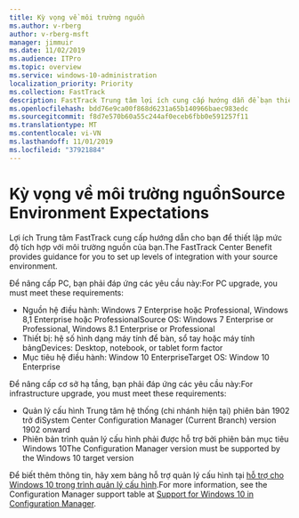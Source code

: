 ```yaml
---
title: Kỳ vọng về môi trường nguồn
ms.author: v-rberg
author: v-rberg-msft
manager: jimmuir
ms.date: 11/02/2019
ms.audience: ITPro
ms.topic: overview
ms.service: windows-10-administration
localization_priority: Priority
ms.collection: FastTrack
description: FastTrack Trung tâm lợi ích cung cấp hướng dẫn để bạn thiết lập mức độ tích hợp với môi trường nguồn của bạn để triển khai Windows 10.
ms.openlocfilehash: bdd76e9ca00f868d6231a65b140966baec983edc
ms.sourcegitcommit: f8d7e570b60a55c244af0eceb6fbb0e591257f11
ms.translationtype: MT
ms.contentlocale: vi-VN
ms.lasthandoff: 11/01/2019
ms.locfileid: "37921884"
---
```

# <a name="source-environment-expectations"></a><span data-ttu-id="3e076-103">Kỳ vọng về môi trường nguồn</span><span class="sxs-lookup"><span data-stu-id="3e076-103">Source Environment Expectations</span></span>

<span data-ttu-id="3e076-104">Lợi ích Trung tâm FastTrack cung cấp hướng dẫn cho bạn để thiết lập mức độ tích hợp với môi trường nguồn của bạn.</span><span class="sxs-lookup"><span data-stu-id="3e076-104">The FastTrack Center Benefit provides guidance for you to set up levels of integration with your source environment.</span></span>
  
<span data-ttu-id="3e076-105">Để nâng cấp PC, bạn phải đáp ứng các yêu cầu này:</span><span class="sxs-lookup"><span data-stu-id="3e076-105">For PC upgrade, you must meet these requirements:</span></span>

- <span data-ttu-id="3e076-106">Nguồn hệ điều hành: Windows 7 Enterprise hoặc Professional, Windows 8,1 Enterprise hoặc Professional</span><span class="sxs-lookup"><span data-stu-id="3e076-106">Source OS: Windows 7 Enterprise or Professional, Windows 8.1 Enterprise or Professional</span></span>
- <span data-ttu-id="3e076-107">Thiết bị: hệ số hình dạng máy tính để bàn, sổ tay hoặc máy tính bảng</span><span class="sxs-lookup"><span data-stu-id="3e076-107">Devices: Desktop, notebook, or tablet form factor</span></span>
- <span data-ttu-id="3e076-108">Mục tiêu hệ điều hành: Window 10 Enterprise</span><span class="sxs-lookup"><span data-stu-id="3e076-108">Target OS: Window 10 Enterprise</span></span>

<span data-ttu-id="3e076-109">Để nâng cấp cơ sở hạ tầng, bạn phải đáp ứng các yêu cầu này:</span><span class="sxs-lookup"><span data-stu-id="3e076-109">For infrastructure upgrade, you must meet these requirements:</span></span>   

- <span data-ttu-id="3e076-110">Quản lý cấu hình Trung tâm hệ thống (chi nhánh hiện tại) phiên bản 1902 trở đi</span><span class="sxs-lookup"><span data-stu-id="3e076-110">System Center Configuration Manager (Current Branch) version 1902 onward</span></span> 
- <span data-ttu-id="3e076-111">Phiên bản trình quản lý cấu hình phải được hỗ trợ bởi phiên bản mục tiêu Windows 10</span><span class="sxs-lookup"><span data-stu-id="3e076-111">The Configuration Manager version must be supported by the Windows 10 target version</span></span>

<span data-ttu-id="3e076-112">Để biết thêm thông tin, hãy xem bảng hỗ trợ quản lý cấu hình tại [hỗ trợ cho Windows 10 trong trình quản lý cấu hình](https://docs.microsoft.com/sccm/core/plan-design/configs/support-for-windows-10).</span><span class="sxs-lookup"><span data-stu-id="3e076-112">For more information, see the Configuration Manager support table at [Support for Windows 10 in Configuration Manager](https://docs.microsoft.com/sccm/core/plan-design/configs/support-for-windows-10).</span></span>
  

 